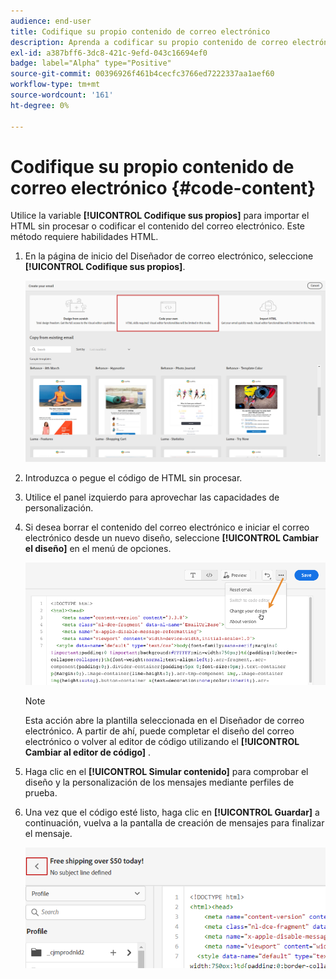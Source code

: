 ```yaml
---
audience: end-user
title: Codifique su propio contenido de correo electrónico
description: Aprenda a codificar su propio contenido de correo electrónico
exl-id: a387bff6-3dc8-421c-9efd-043c16694ef0
badge: label="Alpha" type="Positive"
source-git-commit: 00396926f461b4cecfc3766ed7222337aa1aef60
workflow-type: tm+mt
source-wordcount: '161'
ht-degree: 0%

---
```


# Codifique su propio contenido de correo electrónico {#code-content}

Utilice la variable **[!UICONTROL Codifique sus propios]** para importar el HTML sin procesar o codificar el contenido del correo electrónico. Este método requiere habilidades HTML.

1. En la página de inicio del Diseñador de correo electrónico, seleccione **[!UICONTROL Codifique sus propios]**.

   ![](assets/code-your-own.png)

1. Introduzca o pegue el código de HTML sin procesar.

1. Utilice el panel izquierdo para aprovechar las capacidades de personalización.

1. Si desea borrar el contenido del correo electrónico e iniciar el correo electrónico desde un nuevo diseño, seleccione **[!UICONTROL Cambiar el diseño]** en el menú de opciones.

   ![](assets/code-editor-change-design.png)

   >[!NOTE]
   >
   >Esta acción abre la plantilla seleccionada en el Diseñador de correo electrónico. A partir de ahí, puede completar el diseño del correo electrónico o volver al editor de código utilizando el **[!UICONTROL Cambiar al editor de código]** .

1. Haga clic en el **[!UICONTROL Simular contenido]** para comprobar el diseño y la personalización de los mensajes mediante perfiles de prueba.

1. Una vez que el código esté listo, haga clic en **[!UICONTROL Guardar]** a continuación, vuelva a la pantalla de creación de mensajes para finalizar el mensaje.

   ![](assets/code-editor-save.png)
